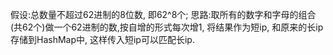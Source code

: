 假设:总数量不超过62进制的8位数, 即62^8个;
思路:取所有的数字和字母的组合(共62个)做一个62进制的数,按自增的形式每次增1,
将结果作为短ip, 和原来的长ip存储到HashMap中, 这样传入短ip可以匹配长ip.